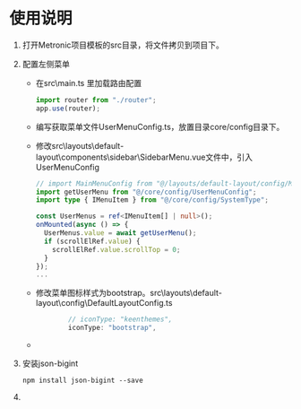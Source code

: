 # 使用说明

1. 打开Metronic项目模板的src目录，将文件拷贝到项目下。

2. 配置左侧菜单

   * 在src\main.ts 里加载路由配置

     ```ts
     import router from "./router";
     app.use(router);
     ```

   * 编写获取菜单文件UserMenuConfig.ts，放置目录core/config目录下。

   * 修改src\layouts\default-layout\components\sidebar\SidebarMenu.vue文件中，引入UserMenuConfig

     ```ts
     // import MainMenuConfig from "@/layouts/default-layout/config/MainMenuConfig";
     import getUserMenu from "@/core/config/UserMenuConfig";
     import type { IMenuItem } from "@/core/config/SystemType";
     
     const UserMenus = ref<IMenuItem[] | null>();
     onMounted(async () => {
       UserMenus.value = await getUserMenu();
       if (scrollElRef.value) {
         scrollElRef.value.scrollTop = 0;
       }
     });
     ...
     ```

   * 修改菜单图标样式为bootstrap。src\layouts\default-layout\config\DefaultLayoutConfig.ts

     ```ts
             // iconType: "keenthemes",
             iconType: "bootstrap",
     ```

   * 

3. 安装json-bigint

   ```shell
   npm install json-bigint --save
   ```

4. 